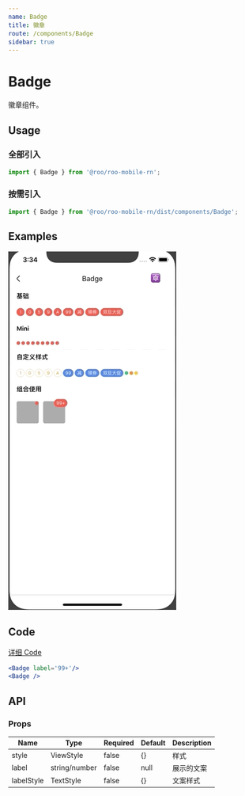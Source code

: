 ```yaml
---
name: Badge
title: 徽章
route: /components/Badge
sidebar: true
---
```



# Badge

徽章组件。

## Usage

### 全部引入
```js
import { Badge } from '@roo/roo-mobile-rn';
```

### 按需引入
```js
import { Badge } from '@roo/roo-mobile-rn/dist/components/Badge';
```

## Examples

![image](../images/Badge/1.gif)

## Code
[详细 Code](https://github.com/Meituan-Dianping/beeshell/tree/master/examples/Badge/index.tsx)

```jsx
<Badge label='99+'/>
<Badge />
```

## API

### Props
| Name | Type | Required | Default | Description |
| ---- | ---- | ---- | ---- | ---- |
| style | ViewStyle | false | {} | 样式 |
| label | string/number | false | null | 展示的文案 |
| labelStyle | TextStyle | false | {} | 文案样式 |
